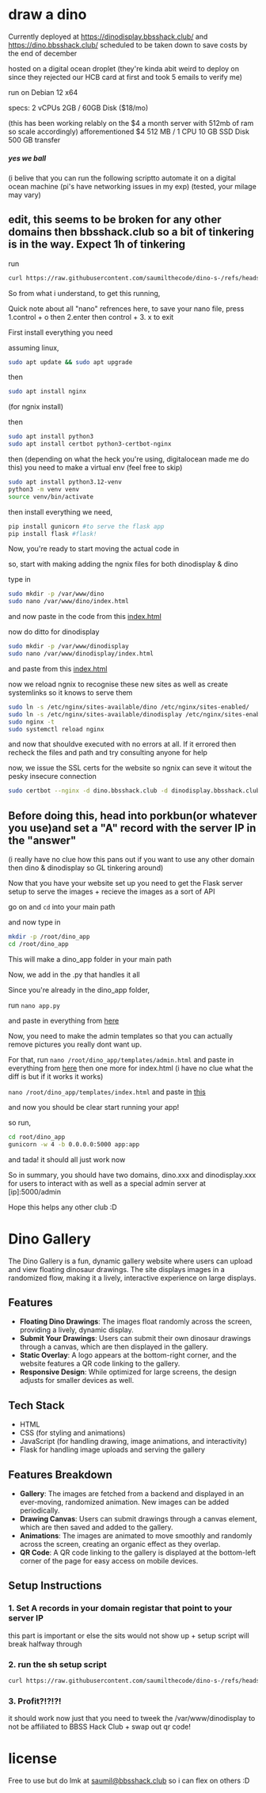 # draw a dino

Currently deployed at https://dinodisplay.bbsshack.club/ and https://dino.bbsshack.club/ scheduled to be taken down to save costs by the end of december


hosted on a digital ocean droplet
(they're kinda abit weird to deploy on since they rejected our HCB card at first and took 5 emails to verify me)

run on  Debian 12 x64

specs:
2 vCPUs
2GB / 60GB Disk
($18/mo)

(this has been working relably on the $4 a month server with 512mb of ram so scale accordingly)
afforementioned $4
512 MB / 1 CPU
10 GB SSD Disk
500 GB transfer

 ##### yes we ball

(i belive that you can run the following scriptto automate it on a digital ocean machine (pi's have networking issues in my exp) (tested, your milage may vary)

## edit, this seems to be broken for any other domains then bbsshack.club so a bit of tinkering is in the way. Expect 1h of tinkering
run 
```bash
curl https://raw.githubusercontent.com/saumilthecode/dino-s-/refs/heads/main/dino_setup.sh | bash
```

So from what i understand, to get this running, 

Quick note about all "nano" refrences here, to save your nano file, press 
1.control + o then 
2.enter then control + 
3. x to exit

First install everything you need

assuming linux,

```bash
sudo apt update && sudo apt upgrade
```

then 
```bash
sudo apt install nginx
``` 
(for ngnix install)

then 
```bash
sudo apt install python3
sudo apt install certbot python3-certbot-nginx

```

then (depending on what the heck you're using, digitalocean made me do this)
you need to make a virtual env (feel free to skip)

```bash
sudo apt install python3.12-venv
python3 -m venv venv
source venv/bin/activate
```
then install everything we need,

```bash
pip install gunicorn #to serve the flask app
pip install flask #flask!
```

Now, you're ready to start moving the actual code in

so, start with making adding the ngnix files for both dinodisplay & dino

type in 
```bash
sudo mkdir -p /var/www/dino
sudo nano /var/www/dino/index.html
```
and now paste in the code from this [index.html](https://github.com/saumilthecode/dino-s-/blob/main/var/www/dino/index.html)

now do ditto for dinodisplay

```bash
sudo mkdir -p /var/www/dinodisplay
sudo nano /var/www/dinodisplay/index.html
```
and paste from this [index.html](https://github.com/saumilthecode/dino-s-/blob/main/var/www/dinodisplay/index.html)


now we reload ngnix to recognise these new sites as well as create systemlinks so it knows to serve them

```bash
sudo ln -s /etc/nginx/sites-available/dino /etc/nginx/sites-enabled/
sudo ln -s /etc/nginx/sites-available/dinodisplay /etc/nginx/sites-enabled/
sudo nginx -t
sudo systemctl reload nginx
```

and now that shouldve executed with no errors at all. If it errored then recheck the files and path and try consulting anyone for help

now, we issue the SSL certs for the website so ngnix can seve it witout the pesky insecure connection

```bash
sudo certbot --nginx -d dino.bbsshack.club -d dinodisplay.bbsshack.club
```
## Before doing this, head into porkbun(or whatever you use)and set a "A" record with the server IP in the "answer" 
(i really have no clue how this pans out if you want to use any other domain then dino & dinodisplay so GL tinkering around)

Now that you have your website set up you need to get the Flask server setup to serve the images + recieve the images as a sort of API

go on and `cd` into your main path

and now type in 
```bash
mkdir -p /root/dino_app
cd /root/dino_app
```

This will make a dino_app folder in your main path 

Now, we add in the .py that handles it all 

Since you're already in the dino_app folder,

run `nano app.py`

and paste in everything from [here](https://github.com/saumilthecode/dino-s-/blob/main/dino_app/app.py)

Now, you need to make the admin templates so that you can actually remove pictures you really dont want up.

For that, run `nano /root/dino_app/templates/admin.html` and paste in everything from [here](https://github.com/saumilthecode/dino-s-/blob/main/dino_app/templates/admin.html)
then one more for index.html (i have no clue what the diff is but if it works it works)

`nano /root/dino_app/templates/index.html` and paste in [this](https://github.com/saumilthecode/dino-s-/blob/main/dino_app/templates/index.html)

and now you should be clear start running your app!

so run,
```bash
cd root/dino_app
gunicorn -w 4 -b 0.0.0.0:5000 app:app
```

and tada! it should all just work now

So in summary, you should have two domains, dino.xxx and dinodisplay.xxx for users to interact with as well as a special admin server at [ip]:5000/admin

Hope this helps any other club :D



















# Dino Gallery

The Dino Gallery is a fun, dynamic gallery website where users can upload and view floating dinosaur drawings. The site displays images in a randomized flow, making it a lively, interactive experience on large displays.

## Features
- **Floating Dino Drawings**: The images float randomly across the screen, providing a lively, dynamic display.
- **Submit Your Drawings**: Users can submit their own dinosaur drawings through a canvas, which are then displayed in the gallery.
- **Static Overlay**: A logo appears at the bottom-right corner, and the website features a QR code linking to the gallery.
- **Responsive Design**: While optimized for large screens, the design adjusts for smaller devices as well.

## Tech Stack
- HTML
- CSS (for styling and animations)
- JavaScript (for handling drawing, image animations, and interactivity)
- Flask for handling image uploads and serving the gallery

## Features Breakdown
- **Gallery**: The images are fetched from a backend and displayed in an ever-moving, randomized animation. New images can be added periodically.
- **Drawing Canvas**: Users can submit drawings through a canvas element, which are then saved and added to the gallery.
- **Animations**: The images are animated to move smoothly and randomly across the screen, creating an organic effect as they overlap.
- **QR Code**: A QR code linking to the gallery is displayed at the bottom-left corner of the page for easy access on mobile devices.

## Setup Instructions

### 1. Set A records in your domain registar that point to your server IP
this part is important or else the sits would not show up + setup script will break halfway through

### 2. run the sh setup script

```bash
curl https://raw.githubusercontent.com/saumilthecode/dino-s-/refs/heads/main/dino_setup.sh | bash
```

### 3. Profit?!?!?!
it should work now just that you need to tweek the /var/www/dinodisplay to not be affiliated to BBSS Hack Club + swap out qr code!

# license 
Free to use but do lmk at saumil@bbsshack.club so i can flex on others :D
